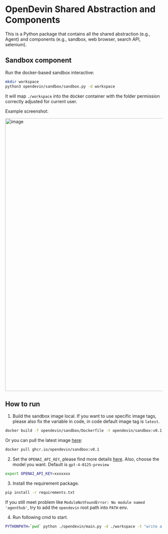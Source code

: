 # OpenDevin Shared Abstraction and Components

This is a Python package that contains all the shared abstraction (e.g., Agent) and components (e.g., sandbox, web browser, search API, selenium).

## Sandbox component

Run the docker-based sandbox interactive:

```bash
mkdir workspace
python3 opendevin/sandbox/sandbox.py -d workspace
```

It will map `./workspace` into the docker container with the folder permission correctly adjusted for current user.

Example screenshot:

<img width="868" alt="image" src="https://github.com/OpenDevin/OpenDevin/assets/38853559/8dedcdee-437a-4469-870f-be29ca2b7c32">


## How to run

1. Build the sandbox image local. If you want to use specific image tags, please also fix the variable in code, in code default image tag is `latest`.
```bash 
docker build -f opendevin/sandbox/Dockerfile -t opendevin/sandbox:v0.1 .
```

Or you can pull the latest image [here](https://github.com/opendevin/OpenDevin/pkgs/container/sandbox):
```bash
docker pull ghcr.io/opendevin/sandbox:v0.1
```

2. Set the `OPENAI_API_KEY`, please find more details [here](https://help.openai.com/en/articles/5112595-best-practices-for-api-key-safety). Also, choose the model you want. Default is `gpt-4-0125-preview`
```bash
export OPENAI_API_KEY=xxxxxxx
```

3. Install the requirement package.
```bash
pip install -r requirements.txt                                                                 
```
If you still meet problem like `ModuleNotFoundError: No module named 'agenthub'`, try to add the `opendevin` root path into `PATH` env.

4. Run following cmd to start.
```bash
PYTHONPATH=`pwd` python ./opendevin/main.py -d ./workspace -t "write a bash script that prints hello world"
```
